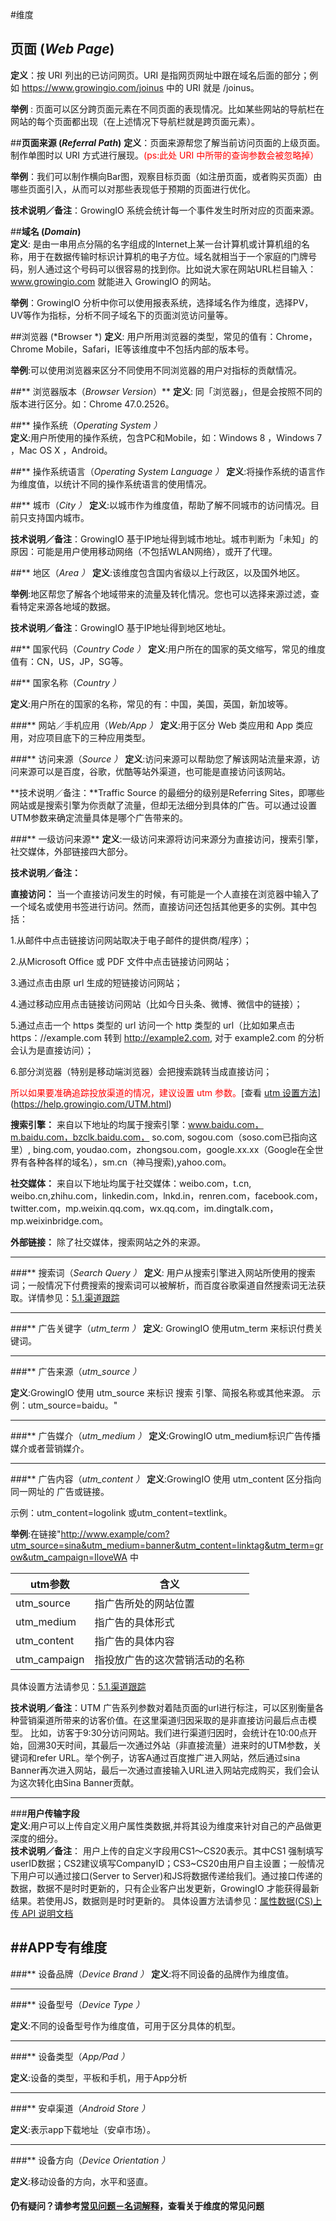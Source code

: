 #维度

## **页面 (*Web Page*)**  
**定义**：按 URI 列出的已访问网页。URI 是指网页网址中跟在域名后面的部分；例如 https://www.growingio.com/joinus 中的 URI 就是 /joinus。

**举例** : 页面可以区分跨页面元素在不同页面的表现情况。比如某些网站的导航栏在网站的每个页面都出现（在上述情况下导航栏就是跨页面元素）。

##**页面来源 (*Referral Path*)**
**定义**：页面来源帮您了解当前访问页面的上级页面。制作单图时以 URI 方式进行展现。<font color='red'>(ps:此处 URI 中所带的查询参数会被忽略掉） </font>

**举例**：我们可以制作横向Bar图，观察目标页面（如注册页面，或者购买页面）由哪些页面引入，从而可以对那些表现低于预期的页面进行优化。    

**技术说明／备注**：GrowingIO 系统会统计每一个事件发生时所对应的页面来源。

##**域名 (*Domain*)**  
**定义**: 是由一串用点分隔的名字组成的Internet上某一台计算机或计算机组的名称，用于在数据传输时标识计算机的电子方位。域名就相当于一个家庭的门牌号码，别人通过这个号码可以很容易的找到你。比如说大家在网站URL栏目输入：www.growingio.com 就能进入 GrowingIO 的网站。

**举例**：GrowingIO 分析中你可以使用报表系统，选择域名作为维度，选择PV，UV等作为指标，分析不同子域名下的页面浏览访问量等。

##浏览器 (*Browser *) 
**定义**: 用户所用浏览器的类型，常见的值有：Chrome，Chrome Mobile，Safari，IE等该维度中不包括内部的版本号。

**举例**:可以使用浏览器来区分不同使用不同浏览器的用户对指标的贡献情况。

##** 浏览器版本（*Browser Version*）** 
 **定义**: 同「浏览器」，但是会按照不同的版本进行区分。如：Chrome 47.0.2526。

##** 操作系统（*Operating System *）**  
  **定义**:用户所使用的操作系统，包含PC和Mobile，如：Windows 8 ，Windows 7 ，Mac OS X ，Android。
 

##** 操作系统语言（*Operating System Language *）** 
  **定义**:将操作系统的语言作为维度值，以统计不同的操作系统语言的使用情况。
  

##** 城市（*City *）** 
**定义**:以城市作为维度值，帮助了解不同城市的访问情况。目前只支持国内城市。

**技术说明／备注**：GrowingIO 基于IP地址得到城市地址。城市判断为「未知」的原因：可能是用户使用移动网络（不包括WLAN网络），或开了代理。

##** 地区（*Area  *）** 
 **定义**:该维度包含国内省级以上行政区，以及国外地区。  
 
 **举例**:地区帮您了解各个地域带来的流量及转化情况。您也可以选择来源过滤，查看特定来源各地域的数据。
 
 **技术说明／备注**：GrowingIO 基于IP地址得到地区地址。
 
##** 国家代码（*Country Code *）** 
 **定义**:用户所在的国家的英文缩写，常见的维度值有：CN，US，JP，SG等。


##** 国家名称（*Country *）**   

**定义**:用户所在的国家的名称，常见的有：中国，美国，英国，新加坡等。

###** 网站／手机应用（*Web/App *）** 
**定义**:用于区分 Web 类应用和 App 类应用，对应项目底下的三种应用类型。


###** 访问来源（*Source  *）** 
 **定义**:访问来源可以帮助您了解该网站流量来源，访问来源可以是百度，谷歌，优酷等站外渠道，也可能是直接访问该网站。  
 
 **技术说明／备注：**Traffic Source 的最细分的级别是Referring Sites，即哪些网站或是搜索引擎为你贡献了流量，但却无法细分到具体的广告。可以通过设置UTM参数来确定流量具体是哪个广告带来的。
 
 ###** 一级访问来源** 
  **定义**:一级访问来源将访问来源分为直接访问，搜索引擎，社交媒体，外部链接四大部分。
  
  **技术说明／备注：**

**直接访问：**
当一个直接访问发生的时候，有可能是一个人直接在浏览器中输入了一个域名或使用书签进行访问。然而，直接访问还包括其他更多的实例。其中包括：

1.从邮件中点击链接访问网站取决于电子邮件的提供商/程序）；

2.从Microsoft Office 或 PDF 文件中点击链接访问网站；

3.通过点击由原 url 生成的短链接访问网站；

4.通过移动应用点击链接访问网站（比如今日头条、微博、微信中的链接）；

5.通过点击一个 https 类型的 url 访问一个 http 类型的 url（比如如果点击 https：//example.com 转到 http://example2.com, 对于 example2.com 的分析会认为是直接访问）；

6.部分浏览器（特别是移动端浏览器）会把搜索跳转当成直接访问；

<font color = 'red'>所以如果要准确追踪投放渠道的情况，建议设置 utm 参数。</font>[查看 [utm 设置方法](https://help.growingio.com/UTM.html)](https://help.growingio.com/UTM.html) 


**搜索引擎：**
来自以下地址的均属于搜索引擎：www.baidu.com，m.baidu.com，bzclk.baidu.com， so.com, sogou.com（soso.com已指向这里）, bing.com, youdao.com，zhongsou.com，google.xx.xx（Google在全世界有各种各样的域名），sm.cn（神马搜索),yahoo.com。

**社交媒体：**
来自以下地址均属于社交媒体：weibo.com，t.cn, weibo.cn,zhihu.com，linkedin.com，lnkd.in，renren.com，facebook.com，twitter.com，mp.weixin.qq.com，wx.qq.com，im.dingtalk.com，mp.weixinbridge.com。

**外部链接：**
除了社交媒体，搜索网站之外的来源。
 
 
 ---
###** 搜索词（*Search Query *）** 
 **定义**:
用户从搜索引擎进入网站所使用的搜索词；一般情况下付费搜索的搜索词可以被解析，而百度谷歌渠道自然搜索词无法获取。详情参见：[5.1.渠道跟踪](https://help.growingio.com/channeltrack.html)

---

###** 广告关键字（*utm_term *）**
 **定义**: GrowingIO 使用utm_term 来标识付费关键词。
 
---
###** 广告来源（*utm_source *）** 

 **定义**:GrowingIO 使用 utm_source 来标识 搜索 引擎、简报名称或其他来源。
 示例：utm_source=baidu。"
 
 ---
###** 广告媒介（*utm_medium *）** 
 **定义**:GrowingIO utm_medium标识广告传播媒介或者营销媒介。
 
 ---
###** 广告内容（*utm_content *）** 
 **定义**:GrowingIO 使用 utm_content 区分指向同一网址的 广告或链接。

示例：utm_content=logolink 或utm_content=textlink。  


 **举例**:在链接"http://www.example/com?utm_source=sina&utm_medium=banner&utm_content=linktag&utm_term=grow&utm_campaign=IloveWA  中  

|  utm参数| 含义 |
| -- | -- |
| utm_source | 指广告所处的网站位置 |
| utm_medium |指广告的具体形式  |
| utm_content |指广告的具体内容 |
|utm_campaign |指投放广告的这次营销活动的名称 |



具体设置方法请参见：[5.1.渠道跟踪](https://help.growingio.com/channeltrack.html)

**技术说明／备注**：UTM 广告系列参数对着陆页面的url进行标注，可以区别衡量各种营销渠道所带来的访客价值。在这里渠道归因采取的是非直接访问最后点击模型。  比如，访客于9:30分访问网站。我们进行渠道归因时，会统计在10:00点开始，回溯30天时间，其最后一次通过外站（非直接流量）进来时的UTM参数，关键词和refer URL。举个例子，访客A通过百度推广进入网站，然后通过sina Banner再次进入网站，最后一次通过直接输入URL进入网站完成购买，我们会认为这次转化由Sina Banner贡献。

 ---
 
 ###**用户传输字段**   
  **定义**:用户可以上传自定义用户属性类数据,并将其设为维度来针对自己的产品做更深度的细分。  
 **技术说明／备注**：   用户上传的自定义字段用CS1～CS20表示。其中CS1 强制填写userID数据；CS2建议填写CompanyID；CS3~CS20由用户自主设置；一般情况下用户可以通过接口(Server to Server)和JS将数据传递给我们。通过接口传递的数据，数据不是时时更新的，只有企业客户出发更新，GrowingIO 才能获得最新结果。若使用JS，数据则是时时更新的。
 具体设置方法请参见：[属性数据(CS)上传 API 说明文档](https://help.growingio.com/AttributeDataDocumentation.html)
   
    
##APP专有维度
 ---

 ###** 设备品牌（*Device Brand *）** 
  **定义**:将不同设备的品牌作为维度值。
 
 ---
 ###** 设备型号（*Device Type *）** 
 
 **定义**:不同的设备型号作为维度值，可用于区分具体的机型。
 
 ---
 ###** 设备类型（*App/Pad *）** 

 **定义**:设备的类型，平板和手机，用于App分析
 
 ---
 ###** 安卓渠道（*Android Store *）** 

 **定义**:表示app下载地址（安卓市场）。
 
 ---
  ###** 设备方向（*Device Orientation *）** 
 

 **定义**:移动设备的方向，水平和竖直。


#### 仍有疑问？请参考[常见问题－名词解释](https://docs.growingio.com/FAQ/terms.html)，查看关于维度的常见问题



